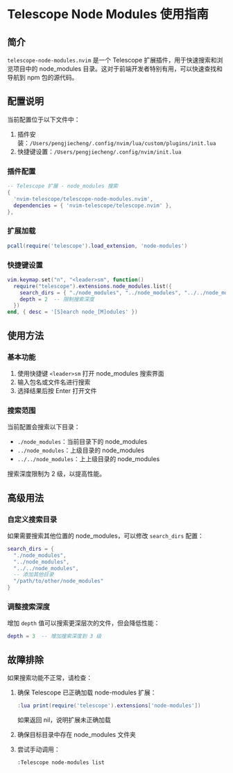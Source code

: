 # Telescope Node Modules 使用指南

## 简介

`telescope-node-modules.nvim` 是一个 Telescope 扩展插件，用于快速搜索和浏览项目中的 node_modules 目录。这对于前端开发者特别有用，可以快速查找和导航到 npm 包的源代码。

## 配置说明

当前配置位于以下文件中：

1. 插件安装：`/Users/pengjiecheng/.config/nvim/lua/custom/plugins/init.lua`
2. 快捷键设置：`/Users/pengjiecheng/.config/nvim/init.lua`

### 插件配置

```lua
-- Telescope 扩展 - node_modules 搜索
{
  'nvim-telescope/telescope-node-modules.nvim',
  dependencies = { 'nvim-telescope/telescope.nvim' },
},
```

### 扩展加载

```lua
pcall(require('telescope').load_extension, 'node-modules')
```

### 快捷键设置

```lua
vim.keymap.set("n", "<leader>sm", function()
  require("telescope").extensions.node_modules.list({
    search_dirs = { "./node_modules", "../node_modules", "../../node_modules" },
    depth = 2  -- 限制搜索深度
  })
end, { desc = '[S]earch node_[M]odules' })
```

## 使用方法

### 基本功能

1. 使用快捷键 `<leader>sm` 打开 node_modules 搜索界面
2. 输入包名或文件名进行搜索
3. 选择结果后按 Enter 打开文件

### 搜索范围

当前配置会搜索以下目录：
- `./node_modules`：当前目录下的 node_modules
- `../node_modules`：上级目录的 node_modules
- `../../node_modules`：上上级目录的 node_modules

搜索深度限制为 2 级，以提高性能。

## 高级用法

### 自定义搜索目录

如果需要搜索其他位置的 node_modules，可以修改 `search_dirs` 配置：

```lua
search_dirs = { 
  "./node_modules",
  "../node_modules",
  "../../node_modules",
  -- 添加其他目录
  "/path/to/other/node_modules"
}
```

### 调整搜索深度

增加 `depth` 值可以搜索更深层次的文件，但会降低性能：

```lua
depth = 3  -- 增加搜索深度到 3 级
```

## 故障排除

如果搜索功能不正常，请检查：

1. 确保 Telescope 已正确加载 node-modules 扩展：
   ```lua
   :lua print(require('telescope').extensions['node-modules'])
   ```
   如果返回 nil，说明扩展未正确加载

2. 确保目标目录中存在 node_modules 文件夹

3. 尝试手动调用：
   ```vim
   :Telescope node-modules list
   ```